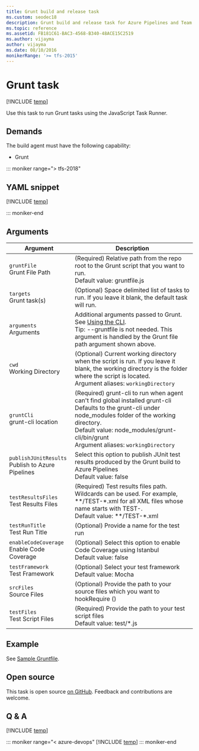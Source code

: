 ```yaml
---
title: Grunt build and release task
ms.custom: seodec18
description: Grunt build and release task for Azure Pipelines and Team Foundation Server (TFS)
ms.topic: reference
ms.assetid: FB181C61-BAC3-4568-B340-48ACE15C2519
ms.author: vijayma
author: vijayma
ms.date: 08/10/2016
monikerRange: '>= tfs-2015'
---
```


# Grunt task

[!INCLUDE [temp](../../includes/version-tfs-2015-update.md)]

Use this task to run Grunt tasks using the JavaScript Task Runner.

## Demands

The build agent must have the following capability:

- Grunt

::: moniker range="> tfs-2018"

## YAML snippet

[!INCLUDE [temp](../includes/yaml/GruntV0.md)]

::: moniker-end

## Arguments

| Argument                                              | Description                                                                                                                                                                                                                                               |
| ----------------------------------------------------- | --------------------------------------------------------------------------------------------------------------------------------------------------------------------------------------------------------------------------------------------------------- |
| `gruntFile` <br/>Grunt File Path                      | (Required) Relative path from the repo root to the Grunt script that you want to run. <br/>Default value: gruntfile.js                                                                                                                                    |
| `targets` <br/>Grunt task(s)                          | (Optional) Space delimited list of tasks to run. If you leave it blank, the default task will run.                                                                                                                                                        |
| `arguments` <br/>Arguments                            | Additional arguments passed to Grunt. See [Using the CLI](http://gruntjs.com/using-the-cli). <br/>Tip: --gruntfile is not needed. This argument is handled by the Grunt file path argument shown above.                                                   |
| `cwd` <br/>Working Directory                          | (Optional) Current working directory when the script is run. If you leave it blank, the working directory is the folder where the script is located. <br/>Argument aliases: `workingDirectory`                                                            |
| `gruntCli` <br/>grunt-cli location                    | (Required) grunt-cli to run when agent can't find global installed grunt-cli Defaults to the grunt-cli under node_modules folder of the working directory. <br/>Default value: node_modules/grunt-cli/bin/grunt <br/>Argument aliases: `workingDirectory` |
| `publishJUnitResults` <br/>Publish to Azure Pipelines | Select this option to publish JUnit test results produced by the Grunt build to Azure Pipelines <br/>Default value: false                                                                                                                                 |
| `testResultsFiles` <br/>Test Results Files            | (Required) Test results files path. Wildcards can be used. For example, **/TEST-\*.xml for all XML files whose name starts with TEST-. <br/>Default value: **/TEST-\*.xml                                                                                 |
| `testRunTitle` <br/>Test Run Title                    | (Optional) Provide a name for the test run                                                                                                                                                                                                                |
| `enableCodeCoverage` <br/>Enable Code Coverage        | (Optional) Select this option to enable Code Coverage using Istanbul <br/>Default value: false                                                                                                                                                            |
| `testFramework` <br/>Test Framework                   | (Optional) Select your test framework <br/>Default value: Mocha                                                                                                                                                                                           |
| `srcFiles` <br/>Source Files                          | (Optional) Provide the path to your source files which you want to hookRequire ()                                                                                                                                                                         |
| `testFiles` <br/>Test Script Files                    | (Required) Provide the path to your test script files <br/>Default value: test/\*.js                                                                                                                                                                      |

## Example

See [Sample Gruntfile](https://gruntjs.com/sample-gruntfile).

## Open source

This task is open source [on GitHub](https://github.com/Microsoft/azure-pipelines-tasks). Feedback and contributions are welcome.

## Q & A

<!-- BEGINSECTION class="md-qanda" -->

[!INCLUDE [temp](../../includes/qa-agents.md)]

::: moniker range="< azure-devops"
[!INCLUDE [temp](../../includes/qa-versions.md)]
::: moniker-end

<!-- ENDSECTION -->
